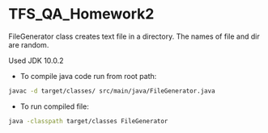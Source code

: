 # TFS_QA_Homework2

FileGenerator class creates text file in a directory. The names of file and dir are random. 

Used JDK 10.0.2

- To compile java code run from root path:

```bash
javac -d target/classes/ src/main/java/FileGenerator.java
```

- To run compiled file:

```bash
java -classpath target/classes FileGenerator
``` 
